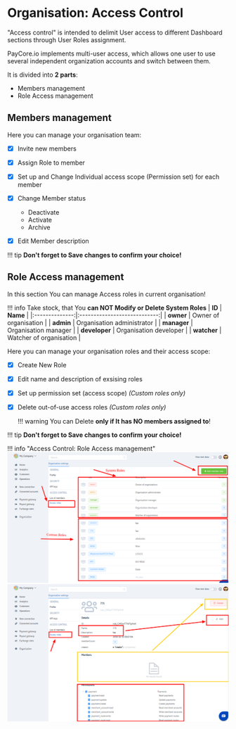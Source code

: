 # Organisation: Access Control

"Access control" is intended to delimit User access to different Dashboard sections  through User Roles assignment.

PayCore.io implements multi-user access, which allows one user to use several independent organization accounts and switch between them.

It is divided into **2 parts**:

- Members management
- Role Access management 


## Members management

Here you can manage your organisation team:

- [x] Invite new members
- [x] Assign Role to member
- [x] Set up and Change Individual access scope (Permission set) for each member
- [x] Change Member status
    - Deactivate
    - Activate
    - Archive
- [x] Edit Member description 


!!! tip
    **Don't forget to Save changes to confirm your choice!**

## Role Access management 

In this section You can manage Access roles in current organisation!

!!! info 
    Take stock, that You **can NOT Modify or Delete  System Roles** 
|    **ID**      |               **Name**       |
|:--------------:|:----------------------------:|
| **owner**      | Owner of organisation        |
| **admin**      | Organisation administrator   |
| **manager**    | Organisation manager         |
| **developer**  | Organisation developer       |
| **watcher**    | Watcher of  organisation     |



Here you can manage your organisation roles and their access scope:

- [x] Create New Role
- [x] Edit name and description of exsising roles
- [x] Set up permission set (access scope) _(Custom roles only)_
- [x] Delete out-of-use access roles _(Custom roles only)_
    
    !!! warning
        You can Delete **only if It has NO members assigned to**!

!!! tip
    **Don't forget to Save changes to confirm your choice!**


!!! info "Access Control: Role Access management"
    [![Security](images/org_access1.png)](images/org_access1.png)
    [![Security](images/org_access2.png)](images/org_access2.png)

